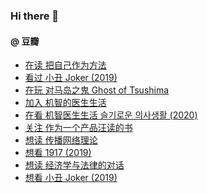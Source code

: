 ### Hi there 👋

<!--
**dofine/dofine** is a ✨ _special_ ✨ repository because its `README.md` (this file) appears on your GitHub profile.

Here are some ideas to get you started:

- 🔭 I’m currently working on ...
- 🌱 I’m currently learning ...
- 👯 I’m looking to collaborate on ...
- 🤔 I’m looking for help with ...
- 💬 Ask me about ...
- 📫 How to reach me: ...
- 😄 Pronouns: ...
- ⚡ Fun fact: ...
-->

#### @ 豆瓣
<!-- DOUBAN-ACTIVITIES:START -->
- [在读 把自己作为方法](https://www.douban.com/doubanapp/dispatch?uri=/status/3079493673/)
- [看过 小丑 Joker‎ (2019)](https://www.douban.com/doubanapp/dispatch?uri=/status/3079459965/)
- [在玩 对马岛之鬼 Ghost of Tsushima](https://www.douban.com/doubanapp/dispatch?uri=/status/3079453080/)
- [加入 机智的医生生活](https://www.douban.com/doubanapp/dispatch?uri=/status/3025863333/)
- [在看 机智医生生活 슬기로운 의사생활‎ (2020)](https://www.douban.com/doubanapp/dispatch?uri=/status/2989005888/)
- [关注 作为一个产品汪读的书](https://www.douban.com/doubanapp/dispatch?uri=/status/2768286362/)
- [想读 传播网络理论](https://www.douban.com/doubanapp/dispatch?uri=/status/2760665014/)
- [想看 1917‎ (2019)](https://www.douban.com/doubanapp/dispatch?uri=/status/2760663691/)
- [想读 经济学与法律的对话](https://www.douban.com/doubanapp/dispatch?uri=/status/2749519618/)
- [想看 小丑 Joker‎ (2019)](https://www.douban.com/doubanapp/dispatch?uri=/status/2692992790/)
<!-- DOUBAN-ACTIVITIES:END -->
